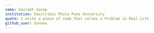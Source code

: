 ```yaml
---
name: Saurabh Sanap
institution: Savitribai Phule Pune University
quote: I write a piece of code that solves a Problem in Real Life
github_user: Sonooo
---
```

